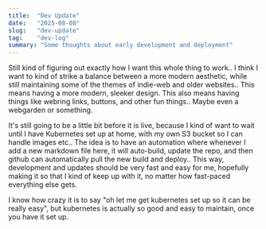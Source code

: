 ```yaml
---
title:  "Dev Update"
date:   "2025-08-08"
slug:   "dev-update"
tag:    "dev-log"
summary: "Some thoughts about early development and deployment"
---
```


Still kind of figuring out exactly how I want this whole thing to work.. I think I want to kind of strike a balance between a more modern aesthetic, while still maintaining some of the themes of indie-web and older websites.. This means having a more modern, sleeker design. This also means having things like webring links, buttons, and other fun things.. Maybe even a webgarden or something.

It's still going to be a little bit before it is live, because I kind of want to wait until I have Kubernetes set up at home, with my own S3 bucket so I can handle images etc.. The idea is to have an automation where whenever I add a new markdown file here, it will auto-build, update the repo, and then github can automatically pull the new build and deploy.. This way, development and updates should be very fast and easy for me, hopefully making it so that I kind of keep up with it, no matter how fast-paced everything else gets.

I know how crazy it is to say "oh let me get kubernetes set up so it can be really easy", but kubernetes is actually so good and easy to maintain, once you have it set up.
